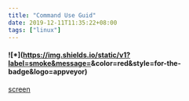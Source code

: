 ```yaml
---
title: "Command Use Guid"
date: 2019-12-11T11:35:22+08:00
tags: ["linux"]
---
```

 #### ![*](https://img.shields.io/static/v1?label=smoke&message=<COMMAND OF LINUX>&color=red&style=for-the-badge&logo=appveyor)

[screen](https://blog.gtwang.org/linux/screen-command-examples-to-manage-linux-terminals/)
```textmate


```
